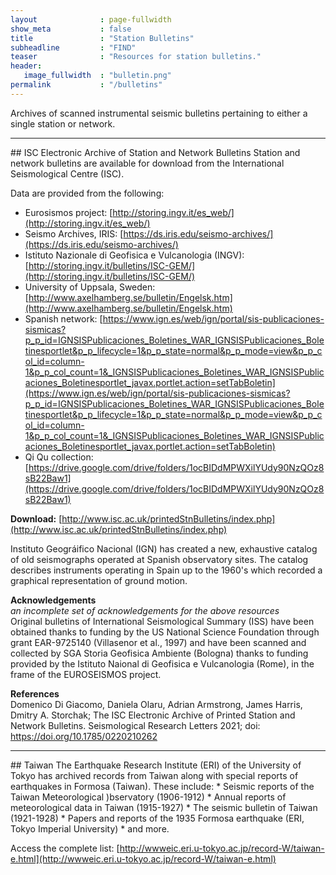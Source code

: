 ```yaml
---
layout              : page-fullwidth
show_meta           : false
title               : "Station Bulletins"
subheadline         : "FIND"
teaser              : "Resources for station bulletins."
header:
   image_fullwidth  : "bulletin.png"
permalink           : "/bulletins"
---
```


Archives of scanned instrumental seismic bulletins pertaining to either a single station or network.

<hr>
## ISC Electronic Archive of Station and Network Bulletins
Station and network bulletins are available for download from the International Seismological Centre (ISC).  

Data are provided from the following:
* Eurosismos project: [http://storing.ingv.it/es_web/](http://storing.ingv.it/es_web/)
* Seismo Archives, IRIS: [https://ds.iris.edu/seismo-archives/](https://ds.iris.edu/seismo-archives/)
* Istituto Nazionale di Geofisica e Vulcanologia (INGV): [http://storing.ingv.it/bulletins/ISC-GEM/](http://storing.ingv.it/bulletins/ISC-GEM/)
* University of Uppsala, Sweden: [http://www.axelhamberg.se/bulletin/Engelsk.htm](http://www.axelhamberg.se/bulletin/Engelsk.htm)
* Spanish network: [https://www.ign.es/web/ign/portal/sis-publicaciones-sismicas?p_p_id=IGNSISPublicaciones_Boletines_WAR_IGNSISPublicaciones_Boletinesportlet&p_p_lifecycle=1&p_p_state=normal&p_p_mode=view&p_p_col_id=column-1&p_p_col_count=1&_IGNSISPublicaciones_Boletines_WAR_IGNSISPublicaciones_Boletinesportlet_javax.portlet.action=setTabBoletin](https://www.ign.es/web/ign/portal/sis-publicaciones-sismicas?p_p_id=IGNSISPublicaciones_Boletines_WAR_IGNSISPublicaciones_Boletinesportlet&p_p_lifecycle=1&p_p_state=normal&p_p_mode=view&p_p_col_id=column-1&p_p_col_count=1&_IGNSISPublicaciones_Boletines_WAR_IGNSISPublicaciones_Boletinesportlet_javax.portlet.action=setTabBoletin)
* Qi Qu collection: [https://drive.google.com/drive/folders/1ocBIDdMPWXilYUdy90NzQOz8sB22Baw1](https://drive.google.com/drive/folders/1ocBIDdMPWXilYUdy90NzQOz8sB22Baw1)

**Download:** [http://www.isc.ac.uk/printedStnBulletins/index.php](http://www.isc.ac.uk/printedStnBulletins/index.php)

Instituto Geográifico Nacional (IGN) has created a new, exhaustive catalog of old seismographs operated at Spanish observatory sites. The catalog describes instruments operating in Spain up to the 1960's which recorded a graphical representation of ground motion.

**Acknowledgements**  
*an incomplete set of acknowledgements for the above resources*  
Original bulletins of International Seismological Summary (ISS) have been obtained thanks to funding by the US National Science Foundation through grant EAR-9725140 (Villasenor et al., 1997) and have been scanned and collected by SGA Storia Geofisica Ambiente (Bologna) thanks to funding provided by the Istituto Naional di Geofisica e Vulcanologia (Rome), in the frame of the EUROSEISMOS project.  

**References**  
Domenico Di Giacomo, Daniela Olaru, Adrian Armstrong, James Harris, Dmitry A. Storchak; The ISC Electronic Archive of Printed Station and Network Bulletins. Seismological Research Letters 2021; doi: https://doi.org/10.1785/0220210262
<hr>
## Taiwan
The Earthquake Research Institute (ERI) of the University of Tokyo has archived records from Taiwan along with special reports of earthquakes in Formosa (Taiwan). These include:
* Seismic reports of the Taiwan Meteorological )bservatory (1906-1912)
* Annual reports of meteorological data in Taiwan (1915-1927)
* The seismic bulletin of Taiwan (1921-1928)
* Papers and reports of the 1935 Formosa earthquake (ERI, Tokyo Imperial University)
* and more.

Access the complete list: [http://wwweic.eri.u-tokyo.ac.jp/record-W/taiwan-e.html](http://wwweic.eri.u-tokyo.ac.jp/record-W/taiwan-e.html)
